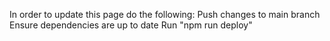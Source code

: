 In order to update this page do the following:
Push changes to main branch
Ensure dependencies are up to date
Run "npm run deploy"
